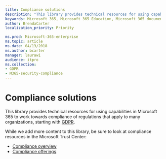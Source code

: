 ```yaml
---
title: Compliance solutions
description: "This library provides technical resources for using capabilities in Microsoft 365 to work towards compliance of regulations that apply to many organizations, starting with GDPR."
keywords: Microsoft 365, Microsoft 365 Education, Microsoft 365 documentation, GDPR
author: BrendaCarter
localization_priority: Priority

ms.prod: Microsoft-365-enterprise
ms.topic: article
ms.date: 04/13/2018
ms.author: bcarter
manager: laurawi
audience: itpro
ms.collection: 
- GDPR
- M365-security-compliance
---
```


# Compliance solutions
This library provides technical resources for using capabilities in Microsoft 365 to work towards compliance of regulations that apply to many organizations, starting with [GDPR](gdpr.md). 

While we add more content to this library, be sure to look at compliance resources in the Microsoft Trust Center:
- [Compliance overview](https://www.microsoft.com/trustcenter/compliance)
- [Compliance offerings](https://www.microsoft.com/trustcenter/compliance/complianceofferings)






